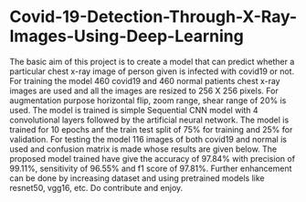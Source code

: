 # Covid-19-Detection-Through-X-Ray-Images-Using-Deep-Learning
The basic aim of this project is to create a model that can predict whether a particular chest x-ray image of person given is infected with covid19 or not.
For training the model 460 covid19 and 460 normal patients chest x-ray images are used and all the images are resized to 256 X 256 pixels.
For augmentation purpose horizontal flip, zoom range, shear range of 20% is used.
The model is trained is simple Sequential CNN model with 4 convolutional layers followed by the artificial neural network.
The model is trained for 10 epochs anf the train test split of 75% for training and 25% for validation.
For testing the model 116 images of both covid19 and normal is used and confusion matrix is made whose results are given below.
The proposed model trained have give the accuracy of 97.84% with precision of 99.11%, sensitivity of 96.55% and f1 score of 97.81%.
Further enhancement can be done by increasing dataset and using pretrained models like resnet50, vgg16, etc.
Do contribute and enjoy.
